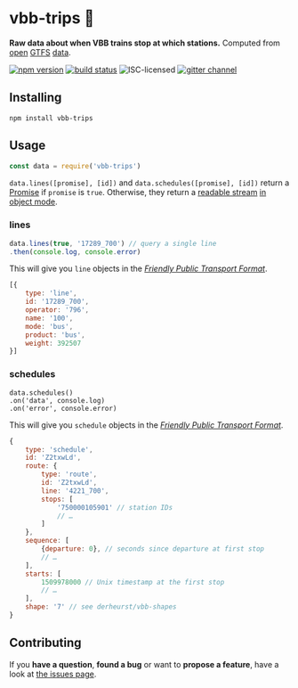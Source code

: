 # vbb-trips 🚏

**Raw data about when VBB trains stop at which stations.** Computed from [open](https://daten.berlin.de/datensaetze/vbb-fahrplandaten-mai-2017-bis-dezember-2017) [GTFS](https://developers.google.com/transit/gtfs/) [data](https://vbb-gtfs.jannisr.de/).

[![npm version](https://img.shields.io/npm/v/vbb-trips.svg)](https://www.npmjs.com/package/vbb-trips)
[![build status](https://img.shields.io/travis/derhuerst/vbb-trips.svg)](https://travis-ci.org/derhuerst/vbb-trips)
![ISC-licensed](https://img.shields.io/github/license/derhuerst/vbb-trips.svg)
[![gitter channel](https://badges.gitter.im/derhuerst/vbb-rest.svg)](https://gitter.im/derhuerst/vbb-rest)


## Installing

```shell
npm install vbb-trips
```


## Usage

```js
const data = require('vbb-trips')
```

`data.lines([promise], [id])` and `data.schedules([promise], [id])` return a [Promise](https://developer.mozilla.org/en-US/docs/Web/JavaScript/Reference/Global_Objects/promise) if `promise` is `true`. Otherwise, they return a [readable stream](https://nodejs.org/api/stream.html#stream_readable_streams) [in object mode](https://nodejs.org/api/stream.html#stream_object_mode).

### lines

```js
data.lines(true, '17289_700') // query a single line
.then(console.log, console.error)
```

This will give you `line` objects in the [*Friendly Public Transport Format*](https://github.com/public-transport/friendly-public-transport-format).

```js
[{
	type: 'line',
	id: '17289_700',
	operator: '796',
	name: '100',
	mode: 'bus',
	product: 'bus',
	weight: 392507
}]
```

### schedules

```
data.schedules()
.on('data', console.log)
.on('error', console.error)
```

This will give you `schedule` objects in the [*Friendly Public Transport Format*](https://github.com/public-transport/friendly-public-transport-format).

```js
{
	type: 'schedule',
	id: 'Z2txwLd',
	route: {
		type: 'route',
		id: 'Z2txwLd',
		line: '4221_700',
		stops: [
			'750000105901' // station IDs
			// …
		]
	},
	sequence: [
		{departure: 0}, // seconds since departure at first stop
		// …
	],
	starts: [
		1509978000 // Unix timestamp at the first stop
		// …
	],
	shape: '7' // see derheurst/vbb-shapes
}
```


## Contributing

If you **have a question**, **found a bug** or want to **propose a feature**, have a look at [the issues page](https://github.com/derhuerst/vbb-trips/issues).
